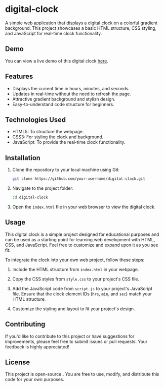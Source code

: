 
# digital-clock

A simple web application that displays a digital clock on a colorful gradient background. This project showcases a basic HTML structure, CSS styling, and JavaScript for real-time clock functionality.

## Demo

You can view a live demo of this digital clock [here](#).

## Features

- Displays the current time in hours, minutes, and seconds.
- Updates in real-time without the need to refresh the page.
- Attractive gradient background and stylish design.
- Easy-to-understand code structure for beginners.

## Technologies Used

- HTML5: To structure the webpage.
- CSS3: For styling the clock and background.
- JavaScript: To provide the real-time clock functionality.

## Installation

1. Clone the repository to your local machine using Git:

   ```bash
   git clone https://github.com/your-username/digital-clock.git
   ```

2. Navigate to the project folder:

   ```bash
   cd digital-clock
   ```

3. Open the `index.html` file in your web browser to view the digital clock.

## Usage

This digital clock is a simple project designed for educational purposes and can be used as a starting point for learning web development with HTML, CSS, and JavaScript. Feel free to customize and expand upon it as you see fit.

To integrate the clock into your own web project, follow these steps:

1. Include the HTML structure from `index.html` in your webpage.

2. Copy the CSS styles from `style.css` to your project's CSS file.

3. Add the JavaScript code from `script.js` to your project's JavaScript file. Ensure that the clock element IDs (`hrs`, `min`, and `sec`) match your HTML structure.

4. Customize the styling and layout to fit your project's design.

## Contributing

If you'd like to contribute to this project or have suggestions for improvements, please feel free to submit issues or pull requests. Your feedback is highly appreciated!

## License

This project is open-source.. You are free to use, modify, and distribute this code for your own purposes.


